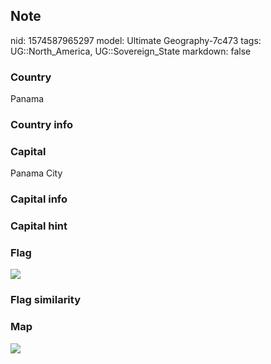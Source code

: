 ## Note
nid: 1574587965297
model: Ultimate Geography-7c473
tags: UG::North_America, UG::Sovereign_State
markdown: false

### Country
Panama

### Country info


### Capital
Panama City

### Capital info


### Capital hint


### Flag
<img src="ug-flag-panama.svg">

### Flag similarity


### Map
<img src="ug-map-panama.png">
